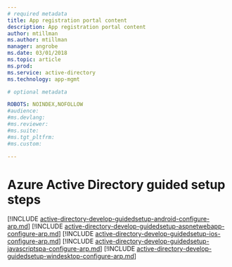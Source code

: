 ```yaml
---
# required metadata
title: App registration portal content
description: App registration portal content
author: mtillman
ms.author: mtillman
manager: angrobe
ms.date: 03/01/2018
ms.topic: article
ms.prod:
ms.service: active-directory
ms.technology: app-mgmt

# optional metadata

ROBOTS: NOINDEX,NOFOLLOW
#audience:
#ms.devlang:
#ms.reviewer:
#ms.suite: 
#ms.tgt_pltfrm:
#ms.custom: 

---
```

# Azure Active Directory guided setup steps

[!INCLUDE [active-directory-develop-guidedsetup-android-configure-arp.md](../../includes/active-directory-develop-guidedsetup-android-configure-arp.md)]
[!INCLUDE [active-directory-develop-guidedsetup-aspnetwebapp-configure-arp.md](../../includes/active-directory-develop-guidedsetup-aspnetwebapp-configure-arp.md)]
[!INCLUDE [active-directory-develop-guidedsetup-ios-configure-arp.md](../../includes/active-directory-develop-guidedsetup-ios-configure-arp.md)]
[!INCLUDE [active-directory-develop-guidedsetup-javascriptspa-configure-arp.md](../../includes/active-directory-develop-guidedsetup-javascriptspa-configure-arp.md)]
[!INCLUDE [active-directory-develop-guidedsetup-windesktop-configure-arp.md](../../includes/active-directory-develop-guidedsetup-windesktop-configure-arp.md)]